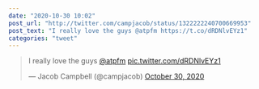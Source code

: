 ```yaml
---
date: "2020-10-30 10:02"
post_url: "http://twitter.com/campjacob/status/1322222240700669953"
post_text: "I really love the guys ⁦⁦@atpfm⁩ https://t.co/dRDNlvEYz1"
categories: "tweet"
---
```


<blockquote class="twitter-tweet"><p lang="en" dir="ltr">I really love the guys ⁦⁦<a href="https://twitter.com/atpfm?ref_src=twsrc%5Etfw">@atpfm</a>⁩ <a href="https://t.co/dRDNlvEYz1">pic.twitter.com/dRDNlvEYz1</a></p>&mdash; Jacob Campbell (@campjacob) <a href="https://twitter.com/campjacob/status/1322222240700669953?ref_src=twsrc%5Etfw">October 30, 2020</a></blockquote> <script async src="https://platform.twitter.com/widgets.js" charset="utf-8"></script> 

